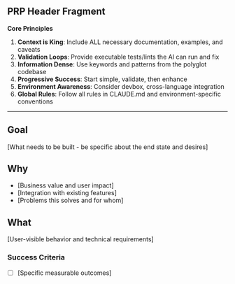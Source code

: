 ## PRP Header Fragment

**Core Principles**
1. **Context is King**: Include ALL necessary documentation, examples, and caveats
2. **Validation Loops**: Provide executable tests/lints the AI can run and fix
3. **Information Dense**: Use keywords and patterns from the polyglot codebase
4. **Progressive Success**: Start simple, validate, then enhance
5. **Environment Awareness**: Consider devbox, cross-language integration
6. **Global Rules**: Follow all rules in CLAUDE.md and environment-specific conventions

---

## Goal
[What needs to be built - be specific about the end state and desires]

## Why
- [Business value and user impact]
- [Integration with existing features]
- [Problems this solves and for whom]

## What
[User-visible behavior and technical requirements]

### Success Criteria
- [ ] [Specific measurable outcomes]